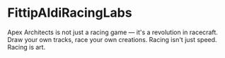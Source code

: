 # FittipAIdiRacingLabs
Apex Architects is not just a racing game — it's a revolution in racecraft. Draw your own tracks, race your own creations. Racing isn't just speed. Racing is art.
